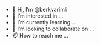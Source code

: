 - 👋 Hi, I’m @berkvarimli
- 👀 I’m interested in ...
- 🌱 I’m currently learning ...
- 💞️ I’m looking to collaborate on ...
- 📫 How to reach me ...

<!---
berkvarimli/berkvarimli is a ✨ special ✨ repository because its `README.md` (this file) appears on your GitHub profile.
You can click the Preview link to take a look at your changes.
--->
